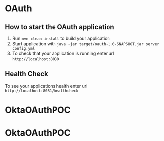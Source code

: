 # OAuth

How to start the OAuth application
---

1. Run `mvn clean install` to build your application
1. Start application with `java -jar target/oauth-1.0-SNAPSHOT.jar server config.yml`
1. To check that your application is running enter url `http://localhost:8080`

Health Check
---

To see your applications health enter url `http://localhost:8081/healthcheck`
# OktaOAuthPOC
# OktaOAuthPOC
